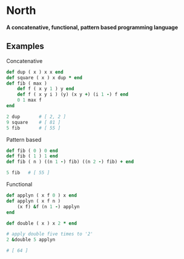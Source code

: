 # North
**A concatenative, functional, pattern based programming language**

## Examples
Concatenative
```rb
def dup ( x ) x x end
def square ( x ) x dup * end
def fib ( max )
    def f ( x y 1 ) y end
    def f ( x y i ) (y) (x y +) (i 1 -) f end
    0 1 max f
end

2 dup       # [ 2, 2 ]
9 square    # [ 81 ]
5 fib       # [ 55 ]
```

Pattern based
```rb
def fib ( 0 ) 0 end
def fib ( 1 ) 1 end
def fib ( n ) ((n 1 -) fib) ((n 2 -) fib) + end

5 fib   # [ 55 ]
```

Functional
```rb
def applyn ( x f 0 ) x end
def applyn ( x f n )
    (x f) &f (n 1 -) applyn
end

def double ( x ) x 2 * end

# apply double five times to '2'
2 &double 5 applyn

# [ 64 ]
```
